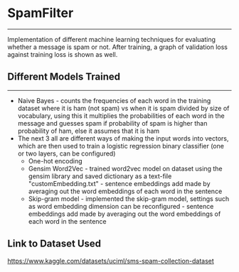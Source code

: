 # SpamFilter

---

Implementation of different machine learning techniques for evaluating whether a message is spam or not. After training, a graph of validation loss against training loss is shown as well.

## Different Models Trained

---

- Naive Bayes - counts the frequencies of each word in the training dataset where it is ham (not spam) vs when it is spam divided by size of vocabulary, using this it multiplies the probabilities of each word in the message and guesses spam if probability of spam is higher than probability of ham, else it assumes that it is ham
- The next 3 all are different ways of making the input words into vectors, which are then used to train a logistic regression binary classifier (one or two layers, can be configured)
  - One-hot encoding
  - Gensim Word2Vec - trained word2vec model on dataset using the gensim library and saved dictionary as a text-file "customEmbedding.txt" - sentence embeddings add made by averaging out the word embeddings of each word in the sentence
  - Skip-gram model - implemented the skip-gram model, settings such as word embedding dimension can be reconfigured - sentence embeddings add made by averaging out the word embeddings of each word in the sentence

## Link to Dataset Used

https://www.kaggle.com/datasets/uciml/sms-spam-collection-dataset
